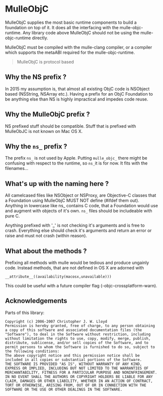 # MulleObjC

MulleObjC supplies the most basic runtime components to build a foundation
on top of it. It does all the interfacing with the mulle-objc-runtime. Any
library code above MulleObjC should not be using the mulle-objc-runtime
directly.

MulleObjC must be compiled with the mulle-clang compiler, or a compiler which
supports the metaABI required for the mulle-objc-runtime.

> MulleObjC is protocol based


## Why the NS prefix ?

In 2015 my assumption is, that almost all existing ObjC code is NSObject based
(NSString, NSArray etc.). Having a prefix for an ObjC Foundation to be anything
else than NS is highly impractical and impedes code reuse.


## Why the MulleObjC prefix ?

NS prefixed stuff should be compatible. Stuff that is prefixed with MulleObJC
is not known on Mac OS X.


## Why the `ns_` prefix ?

The prefix `ns_` is not used by Apple. Putting `mulle_objc_` there might be
confusing with respect to the runtime, so `ns_`it is for now. It fits with
the filenames...


## What's up with the naming here ?

All camelcased files like NSObject or NSProxy, are Objective-C classes that a
Foundation using MulleObjC MUST NOT define (#ifdef them out). Anything in
lowercase like ns_ contains C code, that a Foundation would use and augment
with objects of it's own. `ns_` files should be includeable with pure C.

Anything prefixed with '_' is not checking it's arguments and is free to crash.
Everything else should check it's arguments and return an error or raise and
must not crash (within reason).


## What about the methods ?

Prefixing all methods with mulle would be tedious and produce ungainly code.
Instead methods, that are not defined in OS X are adorned with

`__attribute__((availability(macosx,unavailable)))`

This could be useful with a future compiler flag (-objc-crossplatform-warn).


## Acknowledgements

Parts of this library:

```
Copyright (c) 2006-2007 Christopher J. W. Lloyd
Permission is hereby granted, free of charge, to any person obtaining a copy of this software and associated documentation files (the "Software"), to deal in the Software without restriction, including without limitation the rights to use, copy, modify, merge, publish, distribute, sublicense, and/or sell copies of the Software, and to permit persons to whom the Software is furnished to do so, subject to the following conditions:
The above copyright notice and this permission notice shall be included in all copies or substantial portions of the Software.
THE SOFTWARE IS PROVIDED "AS IS", WITHOUT WARRANTY OF ANY KIND, EXPRESS OR IMPLIED, INCLUDING BUT NOT LIMITED TO THE WARRANTIES OF MERCHANTABILITY, FITNESS FOR A PARTICULAR PURPOSE AND NONINFRINGEMENT. IN NO EVENT SHALL THE AUTHORS OR COPYRIGHT HOLDERS BE LIABLE FOR ANY CLAIM, DAMAGES OR OTHER LIABILITY, WHETHER IN AN ACTION OF CONTRACT, TORT OR OTHERWISE, ARISING FROM, OUT OF OR IN CONNECTION WITH THE SOFTWARE OR THE USE OR OTHER DEALINGS IN THE SOFTWARE. 
```
